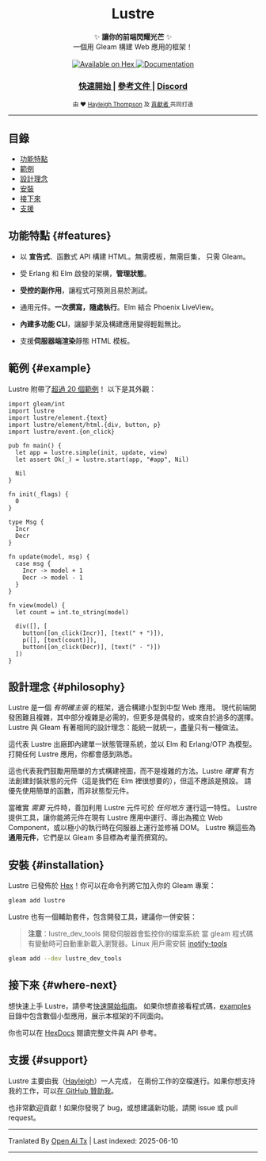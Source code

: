 <h1 align="center">Lustre</h1>

<div align="center">
  ✨ <strong>讓你的前端閃耀光芒</strong> ✨
</div>

<div align="center">
  一個用 Gleam 構建 Web 應用的框架！
</div>

<br />

<div align="center">
  <a href="https://hex.pm/packages/lustre">
    <img src="https://img.shields.io/hexpm/v/lustre"
      alt="Available on Hex" />
  </a>
  <a href="https://hexdocs.pm/lustre">
    <img src="https://img.shields.io/badge/hex-docs-ffaff3"
      alt="Documentation" />
  </a>
</div>

<div align="center">
  <h3>
    <!--
    <a href="https://lustre.build">
      Website
    </a>
    <span> | </span>
    -->
    <a href="https://hexdocs.pm/lustre/guide/01-quickstart.html">
      快速開始
    </a>
    <span> | </span>
    <a href="https://hexdocs.pm/lustre">
      參考文件
    </a>
    <span> | </span>
    <a href="https://discord.gg/Fm8Pwmy">
      Discord
    </a>
  </h3>
</div>

<div align="center">
  <sub>由 ❤︎
  <a href="https://twitter.com/hayleighdotdev">Hayleigh Thompson</a> 及
  <a href="https://github.com/lustre-labs/lustre/graphs/contributors">
    貢獻者
  </a>
  共同打造
</div>

---

## 目錄

- [功能特點](#features)
- [範例](#example)
- [設計理念](#philosophy)
- [安裝](#installation)
- [接下來](#where-next)
- [支援](#support)

## 功能特點 {#features}

- 以 **宣告式**、函數式 API 構建 HTML。無需模板，無需巨集，
  只需 Gleam。

- 受 Erlang 和 Elm 啟發的架構，**管理狀態**。

- **受控的副作用**，讓程式可預測且易於測試。

- 通用元件。**一次撰寫，隨處執行**。Elm 結合 Phoenix LiveView。

- **內建多功能 CLI**，讓腳手架及構建應用變得輕鬆無比。

- 支援**伺服器端渲染**靜態 HTML 模板。

## 範例 {#example}

Lustre 附帶了[超過 20 個範例](https://hexdocs.pm/lustre/reference/examples.html)！
以下是其外觀：

```gleam
import gleam/int
import lustre
import lustre/element.{text}
import lustre/element/html.{div, button, p}
import lustre/event.{on_click}

pub fn main() {
  let app = lustre.simple(init, update, view)
  let assert Ok(_) = lustre.start(app, "#app", Nil)

  Nil
}

fn init(_flags) {
  0
}

type Msg {
  Incr
  Decr
}

fn update(model, msg) {
  case msg {
    Incr -> model + 1
    Decr -> model - 1
  }
}

fn view(model) {
  let count = int.to_string(model)

  div([], [
    button([on_click(Incr)], [text(" + ")]),
    p([], [text(count)]),
    button([on_click(Decr)], [text(" - ")])
  ])
}
```

## 設計理念 {#philosophy}

Lustre 是一個 _有明確主張_ 的框架，適合構建小型到中型 Web 應用。
現代前端開發困難且複雜，其中部分複雜是必需的，但更多是偶發的，或來自於過多的選擇。
Lustre 與 Gleam 有著相同的設計理念：能統一就統一，盡量只有一種做法。

這代表 Lustre 出廠即內建單一狀態管理系統，並以 Elm 和 Erlang/OTP 為模型。
打開任何 Lustre 應用，你都會感到熟悉。

這也代表我們鼓勵用簡單的方式構建視圖，而不是複雜的方法。Lustre _確實_ 有方法創建封裝狀態的元件（這是我們在 Elm 裡很想要的），但這不應該是預設。
請優先使用簡單的函數，而非狀態型元件。

當確實 _需要_ 元件時，善加利用 Lustre 元件可於 _任何地方_ 運行這一特性。
Lustre 提供工具，讓你能將元件在現有 Lustre 應用中運行、導出為獨立 Web Component，或以極小的執行時在伺服器上運行並修補 DOM。
Lustre 稱這些為**通用元件**，它們是以 Gleam 多目標為考量而撰寫的。

## 安裝 {#installation}

Lustre 已發佈於 [Hex](https://hex.pm/packages/lustre)！你可以在命令列將它加入你的 Gleam 專案：

```sh
gleam add lustre
```

Lustre 也有一個輔助套件，包含開發工具，建議你一併安裝：

> **注意**：lustre_dev_tools 開發伺服器會監控你的檔案系統
> 當 gleam 程式碼有變動時可自動重新載入瀏覽器。Linux 用戶需安裝 [inotify-tools]()

```sh
gleam add --dev lustre_dev_tools
```

## 接下來 {#where-next}

想快速上手 Lustre，請參考[快速開始指南](https://hexdocs.pm/lustre/guide/01-quickstart.html)。
如果你想直接看程式碼，[examples](https://github.com/lustre-labs/lustre/tree/main/examples)
目錄中包含數個小型應用，展示本框架的不同面向。

你也可以在 [HexDocs](https://hexdocs.pm/lustre) 閱讀完整文件與 API 參考。

## 支援 {#support}

Lustre 主要由我（[Hayleigh](https://github.com/hayleigh-dot-dev)）一人完成，
在兩份工作的空檔進行。如果你想支持我的工作，可以[在 GitHub 贊助我](https://github.com/sponsors/hayleigh-dot-dev)。

也非常歡迎貢獻！如果你發現了 bug，或想建議新功能，請開 issue 或 pull request。

---

Tranlated By [Open Ai Tx](https://github.com/OpenAiTx/OpenAiTx) | Last indexed: 2025-06-10

---